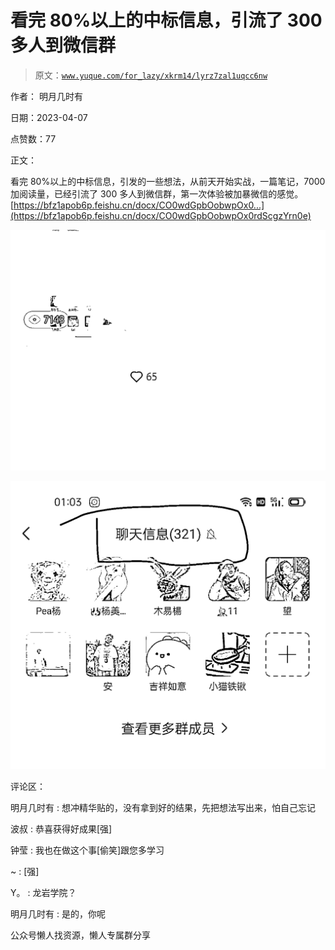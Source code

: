 # 看完 80%以上的中标信息，引流了 300 多人到微信群

> 原文：[`www.yuque.com/for_lazy/xkrm14/lyrz7zal1uqcc6nw`](https://www.yuque.com/for_lazy/xkrm14/lyrz7zal1uqcc6nw)



作者： 明月几时有



日期：2023-04-07



点赞数：77

<ne-hole id="ucb310f51" data-lake-id="ucb310f51">

正文：



看完 80%以上的中标信息，引发的一些想法，从前天开始实战，一篇笔记，7000 加阅读量，已经引流了 300 多人到微信群，第一次体验被加暴微信的感觉。 [https://bfz1apob6p.feishu.cn/docx/CO0wdGpbOobwpOx0...](https://bfz1apob6p.feishu.cn/docx/CO0wdGpbOobwpOx0rdScgzYrn0e)



![](img/b4593ce6f76f9086c8e73bfef5f15262.png)



![](img/1361da65a084c97fa58d3b03a3089a55.png)

<ne-hole id="ue8e4988c" data-lake-id="ue8e4988c">

评论区：



明月几时有 : 想冲精华贴的，没有拿到好的结果，先把想法写出来，怕自己忘记



波叔 : 恭喜获得好成果[强]



钟莹 : 我也在做这个事[偷笑]跟您多学习



~ : [强]



Y。 : 龙岩学院？



明月几时有 : 是的，你呢

<ne-hole id="u2a4c086a" data-lake-id="u2a4c086a">

公众号懒人找资源，懒人专属群分享

</ne-hole></ne-hole></ne-hole>